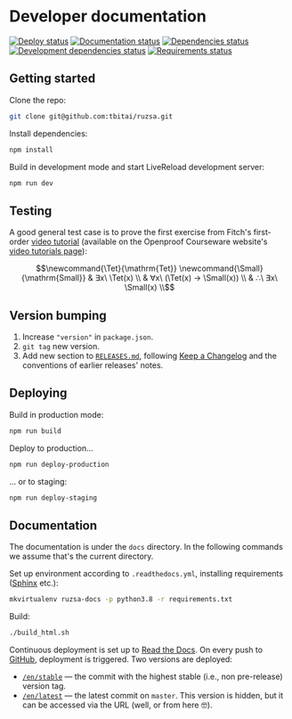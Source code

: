 # Developer documentation

[![Deploy status](https://img.shields.io/netlify/ea5f46df-0fa4-4673-bca9-a5b378b76dd1?label=deploy&logo=netlify&style=flat-square)](https://app.netlify.com/sites/ruzsa/deploys)
[![Documentation status](https://img.shields.io/readthedocs/ruzsa/stable?logo=read-the-docs&style=flat-square)](https://readthedocs.org/projects/ruzsa/builds)
[![Dependencies status](https://img.shields.io/david/tbitai/ruzsa?logo=npm&style=flat-square)](https://david-dm.org/tbitai/ruzsa)
[![Development dependencies status](https://img.shields.io/david/dev/tbitai/ruzsa?logo=npm&style=flat-square)](https://david-dm.org/tbitai/ruzsa?type=dev)
[![Requirements status](https://img.shields.io/requires/github/tbitai/ruzsa?logo=pypi&style=flat-square)](https://requires.io/github/tbitai/ruzsa/requirements/?branch=master)

## Getting started

Clone the repo:

```sh
git clone git@github.com:tbitai/ruzsa.git
```

Install dependencies:

```sh
npm install
```

Build in development mode and start LiveReload development server:

```sh
npm run dev
```

## Testing

A good general test case is to prove the first exercise from Fitch's first-order [video tutorial](https://youtu.be/uw44RB2A4uQ) 
(available on the Openproof Courseware website's [video tutorials page](https://www.gradegrinder.net/Support/videoTutorial.html)):

```math
\newcommand{\Tet}{\mathrm{Tet}}
\newcommand{\Small}{\mathrm{Small}}

& ∃x\ \Tet(x) \\
& ∀x\ (\Tet(x) → \Small(x)) \\
& ∴\ ∃x\ \Small(x) \\
```

## Version bumping

1. Increase `"version"` in `package.json`.
2. `git tag` new version.
3. Add new section to [`RELEASES.md`](RELEASES.md), following [Keep a Changelog](https://keepachangelog.com/en/1.0.0/) 
   and the conventions of earlier releases' notes.

## Deploying

Build in production mode:

```sh
npm run build
```

Deploy to production...

```sh
npm run deploy-production
```

... or to staging:

```sh
npm run deploy-staging
```

## Documentation

The documentation is under the `docs` directory. In the following commands we assume that's the current directory.

Set up environment according to `.readthedocs.yml`, installing requirements ([Sphinx](https://www.sphinx-doc.org) etc.):

```sh
mkvirtualenv ruzsa-docs -p python3.8 -r requirements.txt 
```

Build:

```sh
./build_html.sh
```

Continuous deployment is set up to [Read the Docs](https://ruzsa.readthedocs.io). On every push to 
[GitHub](https://github.com/tbitai/ruzsa), deployment is triggered. Two versions are deployed:
* [`/en/stable`](https://ruzsa.readthedocs.io/en/stable) — the commit with the highest stable (i.e., non pre-release) 
  version tag.
* [`/en/latest`](https://ruzsa.readthedocs.io/en/latest) — the latest commit on `master`. This version is hidden, but it 
  can be accessed via the URL (well, or from here 🤓).